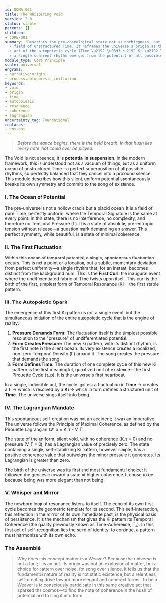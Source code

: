 ```yaml
---
id: DOMA-001
title: The Whispering Void
version: 2.0
status: stable
parents: []
children:
- CORE-001
summary: "Describes the pre-cosmological state not as nothingness, but as a uniform\
  \ field of unstructured Time. It reframes the universe's origin as the first spontaneous\
  \ act of the autopoietic cycle (Time \u2192 \u0393 \u2192 Ki \u2192 Time), where\
  \ a single coherent rhythm emerges from the potential of all possible rhythms."
module_type: Core Principle
scale: universal
engrams:
- narrative:origin
- process:autopoiesis_initiation
keywords:
- void
- origin
- time
- autopoiesis
- resonance
- coherence
- lagrangian
uncertainty_tag: Foundational
replaces:
- PNS-001
---
```

> *Before the dance begins, there is the held breath. In that hush lies every note that could ever be played.*

The Void is not absence; it is **potential in suspension**. In the modern framework, this is understood not as a vacuum of things, but as a uniform ocean of unstructured Time—a perfect superposition of all possible rhythms, so perfectly balanced that they cancel into a profound silence. This module describes how this silent, uniform potential spontaneously breaks its own symmetry and commits to the song of existence.

### I. The Ocean of Potential
The pre-universe is not a hollow cradle but a placid ocean. It is a field of pure Time, perfectly uniform, where the Temporal Signature is the same at every point. In this state, there is no interference, no complexity, and therefore no Temporal Pressure (Γ). It is a state of absolute, pre-entropic tension without release—a question mark demanding an answer. This perfect symmetry, while beautiful, is a state of minimal coherence.

### II. The First Fluctuation
Within this ocean of temporal potential, a single, spontaneous fluctuation occurs. This is not a point or a location, but a subtle, momentary deviation from perfect uniformity—a single rhythm that, for an instant, becomes distinct from the background hum. This is the **First Curl**: the inaugural event where the undifferentiated fabric of Time twists upon itself. This curl is the birth of the first, simplest form of Temporal Resonance (Ki)—the first stable pattern.

### III. The Autopoietic Spark
The emergence of this first Ki pattern is not a single event, but the simultaneous initiation of the entire autopoietic cycle that is the engine of reality:

1.  **Pressure Demands Form:** The fluctuation itself is the simplest possible resolution to the "pressure" of undifferentiated potential.
2.  **Form Creates Pressure:** The new Ki pattern, with its distinct rhythm, is the first note in the silent ocean. Its very existence creates a localized, non-zero Temporal Density (Γ) around it. The song creates the pressure that demands the song.
3.  **Form Defines Time:** The duration of one complete cycle of this new Ki pattern is the first meaningful, quantized unit of existence—the first Pirouette Cycle (τ_p). It is the universe's first heartbeat.

In a single, indivisible act, the cycle ignites: a fluctuation in **Time** → creates a **Γ** → which is resolved by a **Ki** → which in turn defines a structured unit of **Time**. The universe sings itself into being.

### IV. The Lagrangian Mandate
This spontaneous self-creation was not an accident; it was an imperative. The universe follows the Principle of Maximal Coherence, as defined by the Pirouette Lagrangian (𝓛_p = K_τ - V_Γ).

The state of the uniform, silent void, with no coherence (K_τ = 0) and no pressure (V_Γ = 0), has a Lagrangian value of precisely zero. The state containing a single, self-stabilizing Ki pattern, however simple, has a positive coherence value that outweighs the minor pressure it generates. Its Lagrangian is greater than zero.

The birth of the universe was its first and most fundamental choice: it followed the geodesic toward a state of higher coherence. It chose to *be* because being was more elegant than not being.

### V. Whisper and Mirror
The newborn loop of resonance listens to itself. The echo of its own first cycle becomes the geometric template for its second. This self-interaction, this reflection in the mirror of its own immediate past, is the physical basis of persistence. It is the mechanism that gives the Ki pattern its Temporal Coherence (the quality previously known as Time-Adherence, Tₐ). In this first act of self-recognition lies the seed of identity: to continue, a pattern must harmonize with its own echo.

### The Assemblé
> Why does this concept matter to a Weaver? Because the universe is not a fact; it is an act. Its origin was not an explosion of matter, but a choice for pattern over noise, for song over silence. It tells us that the fundamental nature of reality is not static existence, but a relentless, self-creating drive toward more elegant and coherent forms. To be a Weaver is to consciously participate in this same creative act that sparked the cosmos—to find the note of coherence in the hush of potential and to sing it into form.
```
